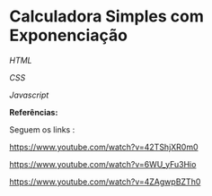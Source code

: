 # Calculadora Simples com Exponenciação
*HTML*

*CSS*

*Javascript*

**Referências:**

Seguem os links : 

https://www.youtube.com/watch?v=42TShjXR0m0

https://www.youtube.com/watch?v=6WU_yFu3Hio

https://www.youtube.com/watch?v=4ZAgwpBZTh0